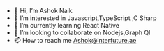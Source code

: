 - 👋 Hi, I’m Ashok Naik
- 👀 I’m interested in Javascript,TypeScript ,C Sharp
- 🌱 I’m currently learning  React Native
- 💞️ I’m looking to collaborate on Nodejs,Graph Ql
- 📫 How to reach me Ashok@interfuture.ae

<!---
ashknik/ashknik is a ✨ special ✨ repository because its `README.md` (this file) appears on your GitHub profile.
You can click the Preview link to take a look at your changes.
--->

